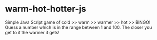 # warm-hot-hotter-js
Simple Java Script game of
cold >> warm >> warmer >> hot >> BINGO!
Guess a number which is in the range between 1 and 100.
The closer you get to it the warmer it gets!
